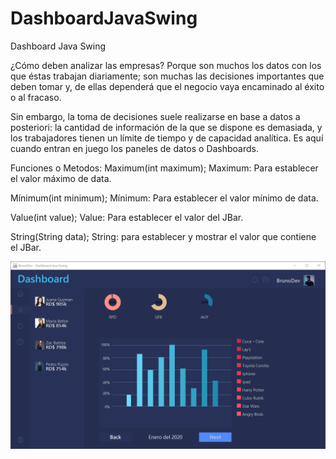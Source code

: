 # DashboardJavaSwing

Dashboard Java Swing

¿Cómo deben analizar las empresas? Porque son muchos los datos con los que éstas 
trabajan diariamente; son muchas las decisiones importantes que deben tomar y, de 
ellas dependerá que el negocio vaya encaminado al éxito o al fracaso.

Sin embargo, la toma de decisiones suele realizarse en base a datos a posteriori: 
la cantidad de información de la que se dispone es demasiada, y los trabajadores 
tienen un límite de tiempo y de capacidad analítica. Es aquí cuando entran en juego 
los paneles de datos o Dashboards.

Funciones o Metodos:
Maximum(int maximum);
Maximum: Para establecer el valor máximo de data.

Mínimum(int minimum);
Mínimum: Para establecer el valor mínimo de data.

Value(int value);
Value: Para establecer el valor del JBar.

String(String data);
String: para establecer y mostrar el valor que contiene el JBar.

![Image](https://github.com/BrunoBeltreGuzman/DashboardJavaSwing/blob/master/Screenshots2.png)

